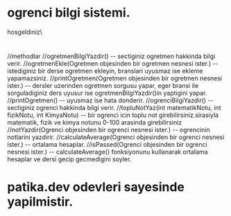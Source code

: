 # ogrenci bilgi sistemi.

hosgeldiniz\


# 
//methodlar
//ogretmenBilgiYazdir() -- sectiginiz ogretmen hakkinda bilgi verir.
//ogretmenEkle(Ogretmen objesinden bir ogretmen nesnesi ister.) -- istediginiz bir derse ogretmen ekleyin, branslari uyusmaz ise ekleme yapamazsiniz.
//printOgretmen(Ogretmen objesinden bir ogretmen nesnesi ister.) -- dersler uzerinden ogretmen sorgusu yapar, eger bransi ile sorguladiginiz ders uyusur ise ogretmenBilgiYazdir()in yaptigini yapar.
//printOgretmen() -- uyusmaz ise hata donderir.
//ogrenciBilgiYazdir() -- sectiginiz ogrenci hakkinda bilgi verir.
//topluNotYaz(int matematikNotu, int fizikNotu, int KimyaNotu) -- bir ogrenci icin toplu not girebilirsiniz.sirasiyla matematik, fizik ve kimya notunu 0-100 arasinda girebilirsiniz
//notYazdir(Ogrenci objesinden bir ogrenci nesnesi ister.) -- ogrencinin notlarini yazdirir.
//calculateAverage(Ogrenci objesinden bir ogrenci nesnesi ister.) -- ortalama hesaplar.
//isPassed(Ogrenci objesinden bir ogrenci nesnesi ister.) -- calculateAverage() fonksiyonunu kullanarak ortalama hesaplar ve dersi gecip gecmedigini soyler.

# patika.dev odevleri sayesinde yapilmistir.
